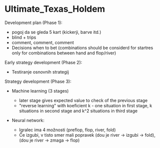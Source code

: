 # Ultimate_Texas_Holdem
Development plan (Phase 1):
- pogoj da se gleda 5 kart (kickerji, barve itd.)
- blind + trips
- comment, comment, comment
- Decisions when to bet (combinations should be considerd for startres only for combinations between hand and flop/river)

Early strategy development (Phase 2):
- Testiranje osnovnih strategij


Strategy development (Phase 3):
- Machine learning (3 stages)
    - later stage gives expected value to check of the previous stage
    - "reverse learning" with koeficient k - one situation in first stage, k
    situations in second stage and k^2 situations in third stage

- Neural network:
    - Igralec ima 4 možnosti (preflop, flop, river, fold)
    - Če izgubi, v tisto smer mali popravek (dou je river -> izgubi -> fold), (dou je river -> zmaga -> flop)

